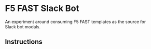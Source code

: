 # F5 FAST Slack Bot



An experiment around consuming F5 FAST templates as the source for Slack bot modals.

## Instructions